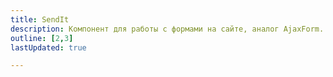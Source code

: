 ```yaml
---
title: SendIt
description: Компонент для работы с формами на сайте, аналог AjaxForm.
outline: [2,3]
lastUpdated: true

---
```

